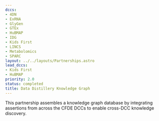 ```yaml
---
dccs:
- 4DN
- ExRNA
- GlyGen
- GTEx
- HuBMAP
- IDG
- Kids First
- LINCS
- Metabolomics
- SPARC
layout: ../../layouts/Partnerships.astro
lead_dccs:
- Kids First
- HuBMAP
priority: 2.0
status: completed
title: Data Distillery Knowledge Graph
---
```

This partnership assembles a knowledge graph database by integrating assertions from across the CFDE DCCs to enable cross-DCC knowledge discovery.